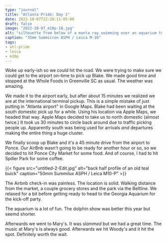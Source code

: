 ```yaml
---
type: "journal"
title: "Atlanta Pride: Day 1"
date: 2022-10-07T22:28:11-05:00
draft: false
image: "2022-10-07_m10p-18.jpg"
alt: "silhouette from below of a manta ray swimming over an aquarium tunnel"
caption: "35mm Summicron ASPH / Leica M-10"
tags:
- atl-pride
- leica
- m10p
---
```


Woke up early-ish so we could hit the road. We were trying to make sure we could get to the airport on-time to pick up Blake. We made good time and stopped at the Whole Foods in Greenville SC as usual. The weather was amazing.

We made it to the airport early, but after about 15 minutes we realized we are at the international terminal pickup. This is a simple mistake of just putting in "Atlanta airport" in Google Maps. Blake had been waiting at the south domestic pick up for a while. Using his location via Apple Maps, we headed that way. Apple Maps decided to take us to north domestic (almost twice.) It took us 30 minutes to circle back around due to traffic picking people up. Apparently south was being used for arrivals _and_ departures making the entire thing a huge cluster.

We finally scoop up Blake and it's a 45 minute drive from the airport to Ponce. Our AirBnb wasn't going to be ready for another hour or so, so we decided to hit Ponce City Market for some food. And of course, I had to hit Spiller Park for some coffee. 

{{< figure src="untitled-2-Edit.jpg" alt="back half profile of an old teal buick" caption="50mm Summilux ASPH / Leica M10-P" >}}

The Airbnb check-in was painless. The location is solid. Walking distance from the market, a couple grocery stores and the park via the Beltline. We relaxed for a bit before getting ready to head to the Georgia Aquarium for the kick-off party. 

The aquarium is a lot of fun. The dolphin show was better this year but seemd shorter.

Afterwards we went to Mary's. It was _slammed_ but we had a great time. The music at Mary's is always good. Afterwards we hit Woody's and it hit the spot. Definitely worth the wait.
